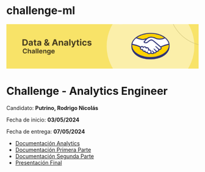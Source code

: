 # challenge-ml

![Foto challenge](./resources/meli-ch.png)

# Challenge - Analytics Engineer

Candidato: **Putrino, Rodrigo Nicolás**

Fecha de inicio: **03/05/2024**

Fecha de entrega: **07/05/2024**

- [Documentación Analytics]()
- [Documentación Primera Parte](./engineer-primera-parte/challenge-meli-parte-1.pdf)
- [Documentación Segunda Parte](./engineer-segunda-parte/challenge-meli-parte-2.pdf)
- [Presentación Final]()